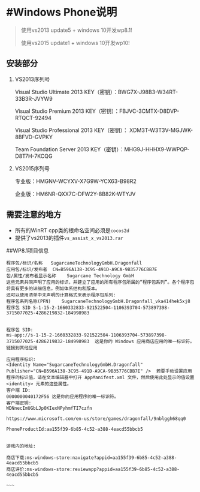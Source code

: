 #Windows Phone说明
================

> 使用vs2013 update5 + windows 10开发wp8.1!
> 
> 使用vs2015 update1 + windows 10开发wp10!

## 安装部分

1. VS2013序列号

	Visual Studio Ultimate 2013 KEY（密钥）：BWG7X-J98B3-W34RT-33B3R-JVYW9

	Visual Studio Premium 2013 KEY（密钥）：FBJVC-3CMTX-D8DVP-RTQCT-92494

	Visual Studio Professional 2013  KEY（密钥）： XDM3T-W3T3V-MGJWK-8BFVD-GVPKY

	Team Foundation Server 2013 KEY（密钥）：MHG9J-HHHX9-WWPQP-D8T7H-7KCQG

2. VS2015序列号

	专业版：HMGNV-WCYXV-X7G9W-YCX63-B98R2

	企业版：HM6NR-QXX7C-DFW2Y-8B82K-WTYJV

## 需要注意的地方

* 所有的WinRT cpp类的根命名空间必须是`cocos2d`
* 提供了vs2013的插件`vs_assist_x_vs2013.rar`


##WP8.1项目信息

~~~~
程序包/标识/名称	SugarcaneTechnologyGmbH.Dragonfall
应用包/标识/发布者	CN=B596A138-3C95-491D-A9CA-9B35776CBB7E
包/属性/发布者显示名称	Sugarcane Technology GmbH
这些元素共同声明了应用的标识，并建立了应用的所有程序包所属的“程序包系列”。各个程序包将具有更多的详细信息，例如体系结构和版本。
还可以使用清单中未声明的计算格式来表示程序包系列:
程序包系列名称(PFN)	SugarcaneTechnologyGmbH.Dragonfall_vka414hek5xj8
程序包 SID	S-1-15-2-1660332833-921522504-1106393704-573897398-3715077025-4286219832-184998983


程序包 SID:
ms-app://s-1-15-2-1660332833-921522504-1106393704-573897398-3715077025-4286219832-184998983  这是你的 Windows 应用商店应用的唯一标识符。
链接到其他应用

应用程序标识:
<Identity Name="SugarcaneTechnologyGmbH.Dragonfall" Publisher="CN=B596A138-3C95-491D-A9CA-9B35776CBB7E" />  若要手动设置应用程序的标识值，请在文本编辑器中打开 AppManifest.xml 文件，然后使用此处显示的值设置 <identity> 元素的这些属性。
客户端 ID:
0000000040172F56 这是你的应用程序的唯一标识符。
客户端密钥:
WDNnecImUGbLJp0KIexNPyhmfTI7czfn  

https://www.microsoft.com/en-us/store/games/dragonfall/9nblggh68qq0

PhoneProductId:aa155f39-6b85-4c52-a388-4eacd55bbcb5


游戏内的地址:

商店下载:ms-windows-store:navigate?appid=aa155f39-6b85-4c52-a388-4eacd55bbcb5
商店评价:ms-windows-store:reviewapp?appid=aa155f39-6b85-4c52-a388-4eacd55bbcb5 

~~~